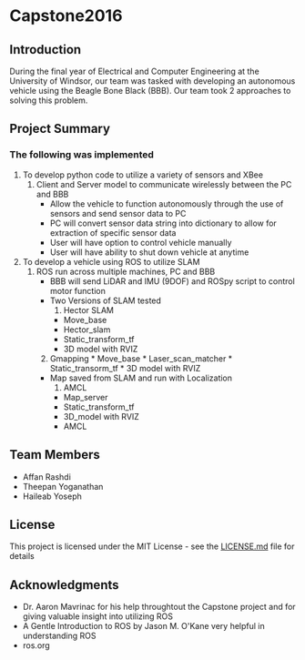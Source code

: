 # Capstone2016
## Introduction 
During the final year of Electrical and Computer Engineering at the University of Windsor, our team was tasked with developing an autonomous vehicle using the Beagle Bone Black (BBB).  Our team took 2 approaches to solving this problem.  

## Project Summary
### The following was implemented
1.	To develop python code to utilize a variety of sensors and XBee 
	1.	Client and Server model to communicate wirelessly between the PC and BBB
		*	Allow the vehicle to function autonomously through the use of sensors and send sensor data to PC 
		*	PC will convert sensor data string into dictionary to allow for extraction of specific sensor data
		*	User will have option to control vehicle manually
		*	User will have ability to shut down vehicle at anytime
2.	To develop a vehicle using ROS to utilize SLAM 
	1.	ROS run across multiple machines, PC and BBB
		*	BBB will send LiDAR and IMU (9DOF) and ROSpy script to control motor function
		*	Two Versions of SLAM tested
			1.	Hector SLAM
			  *	Move_base
			  *	Hector_slam
			  *	Static_transform_tf
			  *	3D model with RVIZ
		  2.	Gmapping
		    *	Move_base
		    *	Laser_scan_matcher
		    *	Static_transorm_tf
		    *	3D model with RVIZ
		*	Map saved from SLAM and run with Localization
			1.	AMCL
			  *	Map_server
			  *	Static_transform_tf
			  *	3D_model with RVIZ
			  *	AMCL

## Team Members
* Affan Rashdi
* Theepan Yoganathan
* Haileab Yoseph

## License

This project is licensed under the MIT License - see the [LICENSE.md](LICENSE.md) file for details

## Acknowledgments

* Dr. Aaron Mavrinac for his help throughtout the Capstone project and for giving valuable insight into utilizing ROS
* A Gentle Introduction to ROS by Jason M. O'Kane very helpful in understanding ROS 
* ros.org 
